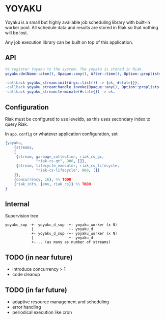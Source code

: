 # YOYAKU

Yoyaku is a small but highly available job scheduling library with
built-in worker pool. All schedule data and results are stored in Riak
so that nothing will be lost.

Any job execution library can be built on top of this application.

## API

```erlang
%% register Yoyaku to the system. The yoyaku is stored in Riak.
yoyaku:do(Name::atom(), Opaque::any(), After::time(), Option::proplists())` - 

-callback yoyaku_stream:init(Args::list()) -> {ok, #state{}}.
-callback yoyaku_stream:handle_invoke(Opaque::any(), Option::proplists(), State::#state{}) -> ok | retry.
-callback yoyaku_stream:terminate(#state{}) -> ok.
```

## Configuration

Riak must be configured to use leveldb, as this uses secondary index
to query Riak.

In `app.config` or whatever application configuration, set

```erlang
{yoyaku,
    {streams,
    [
     {stream, garbage_collection, riak_cs_gc,
              "riak-cs-gc", 900, []},
     {stream, lifecycle_executer, riak_cs_lifecycle,
              "riak-cs-lifecycle", 900, []}
    ]},
    {concurrency, 16}, %% TODO
    {riak_info, {env, riak_cs}} %% TODO
}
```

## Internal

Supervision tree

```
yoyaku_sup -+- yoyaku_d_sup -+- yoyaku_worker (x N)
            |                +- yoyaku_d
            +- yoyaku_d_sup -+- yoyaku_worker (x N)
            |                +- yoyaku_d
            +-... (as many as number of streams)
```

## TODO (in near future)

- introduce concurrency > 1
- code cleanup

## TODO (in far future)

- adaptive resource management and scheduling
- error handling
- periodical execution like cron
